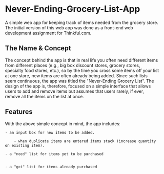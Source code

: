 # Never-Ending-Grocery-List-App

A simple web app for keeping track of items needed from the grocery store. The initial version of this web app was done as a front-end web development  assignment for Thinkful.com. 

## The Name & Concept

The concept behind the app is that in real life you often need different items from different places (e.g., big box discount stores, grocery stores, specialty food stores, etc.), so by the time you cross some items off your list at one store, new items are often already being added. Since such lists seem continuous, the app was titled the "Never-Ending Grocery List". The design of the app is, therefore, focused on a simple interface that allows users to add and remove items but assumes that users rarely, if ever, remove all the items on the list at once.

## Features 

With the above simple concept in mind, the app includes:

    - an input box for new items to be added.

        - when duplicate items are entered items stack (increase quantity on existing item). 

    - a "need" list for items yet to be purchased      


    - a "got" list for items already purchased

